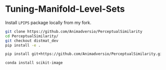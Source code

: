 # Tuning-Manifold-Level-Sets

Install `LPIPS` package locally from my fork. 
```bash
git clone https://github.com/Animadversio/PerceptualSimilarity
cd PerceptualSimilarity/
git checkout distmat_dev
pip install -e .
```

```bash
pip install git+https://github.com/Animadversio/PerceptualSimilarity.git@9e7d938b31be8daa76f9c349a0b872b4836f2edd
```

```bash
conda install scikit-image
```